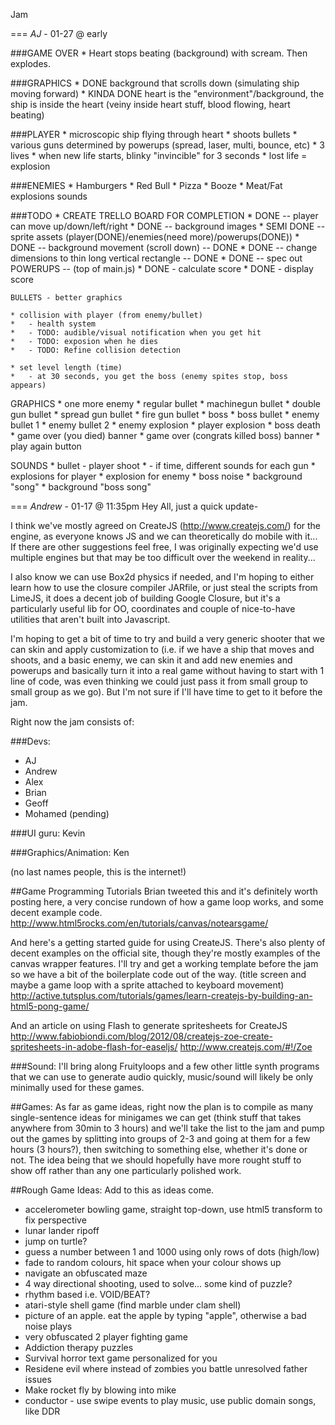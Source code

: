 Jam

===
*AJ* - 01-27 @ early


###GAME OVER
	* Heart stops beating (background) with scream. Then explodes.

###GRAPHICS
	* DONE background that scrolls down (simulating ship moving forward)
	* KINDA DONE heart is the "environment"/background, the ship is inside the heart 
	  (veiny inside heart stuff, blood flowing, heart beating)

###PLAYER
	* microscopic ship flying through heart
	* shoots bullets
	* various guns determined by powerups (spread, laser, multi, bounce, etc)
	* 3 lives
	* when new life starts, blinky "invincible" for 3 seconds
	* lost life = explosion
		
###ENEMIES
	* Hamburgers
	* Red Bull
	* Pizza
	* Booze
	* Meat/Fat
		explosions
		sounds

###TODO
	* CREATE TRELLO BOARD FOR COMPLETION
	* DONE -- player can move up/down/left/right
	* DONE -- background images 
	* SEMI DONE -- sprite assets (player(DONE)/enemies(need more)/powerups(DONE))
	* DONE -- background movement (scroll down) -- DONE
	* DONE -- change dimensions to thin long vertical rectangle -- DONE
	* DONE -- spec out POWERUPS -- (top of main.js)
	* DONE - calculate score
	* DONE - display score
	
	BULLETS - better graphics

	* collision with player (from enemy/bullet) 
	* 	- health system
	* 	- TODO: audible/visual notification when you get hit
	* 	- TODO: exposion when he dies
	* 	- TODO: Refine collision detection
	
	* set level length (time)
	* 	- at 30 seconds, you get the boss (enemy spites stop, boss appears)
	
GRAPHICS
	* one more enemy
	* regular bullet
	* machinegun bullet
	* double gun bullet
	* spread gun bullet
	* fire gun bullet
	* boss
	* boss bullet
	* enemy bullet 1
	* enemy bullet 2
	* enemy explosion
	* player explosion
	* boss death
	* game over (you died) banner
	* game over (congrats killed boss) banner
	* play again button


SOUNDS
	* bullet - player shoot
	* 	- if time, different sounds for each gun
	* explosions for player
	* explosion for enemy
	* boss noise
	* background "song"
	* background "boss song"

	
===
*Andrew* - 01-17 @ 11:35pm
Hey All, just a quick update-

I think we've mostly agreed on CreateJS (http://www.createjs.com/) for the engine, as everyone knows JS and we can theoretically do mobile 
with it... If there are other suggestions feel free, I was originally expecting we'd use multiple engines
but that may be too difficult over the weekend in reality...

I also know we can use Box2d physics if needed, and I'm hoping to either learn how to use the closure compiler 
JARfile, or just steal the scripts from LimeJS, it does a decent job of building Google Closure, but it's a 
particularly useful lib for OO, coordinates and couple of nice-to-have utilities that aren't built into Javascript. 

I'm hoping to get a bit of time to try and build a very generic shooter that we can skin and apply customization 
to (i.e. if we have a ship that moves and shoots, and a basic enemy, we can skin it and add new enemies and 
powerups and basically turn it into a real game without having to start with 1 line of code, was even thinking 
we could just pass it from small group to small group as we go). But I'm not sure if I'll have time to get to it 
before the jam.

Right now the jam consists of:

###Devs:
* AJ
* Andrew
* Alex
* Brian
* Geoff
* Mohamed (pending)

###UI guru:
Kevin

###Graphics/Animation:
Ken

(no last names people, this is the internet!)

##Game Programming Tutorials
Brian tweeted this and it's definitely worth posting here, a very concise rundown of how a game loop works, and 
some decent example code.
http://www.html5rocks.com/en/tutorials/canvas/notearsgame/

And here's a getting started guide for using CreateJS. There's also plenty of decent examples on the official site,
though they're mostly examples of the canvas wrapper features.
I'll try and get a working template before the jam so we have a bit of the boilerplate code out of the way.
(title screen and maybe a game loop with a sprite attached to keyboard movement)
http://active.tutsplus.com/tutorials/games/learn-createjs-by-building-an-html5-pong-game/

And an article on using Flash to generate spritesheets for CreateJS
http://www.fabiobiondi.com/blog/2012/08/createjs-zoe-create-spritesheets-in-adobe-flash-for-easeljs/
http://www.createjs.com/#!/Zoe

###Sound:
I'll bring along Fruityloops and a few other little synth programs that we can use to generate audio quickly, 
music/sound will likely be only minimally used for these games.


##Games:
As far as game ideas, right now the plan is to compile as many single-sentence ideas for minigames we can get (think 
stuff that takes anywhere from 30min to 3 hours) and we'll take the list to the jam and pump out the games by splitting
into groups of 2-3 and going at them for a few hours (3 hours?), then switching to something else, whether it's done or not. The 
idea being that we should hopefully have more rought stuff to show off rather than any one particularly polished work.

##Rough Game Ideas:
Add to this as ideas come.
* accelerometer bowling game, straight top-down, use html5 transform to fix perspective
* lunar lander ripoff
* jump on turtle?
* guess a number between 1 and 1000 using only rows of dots (high/low)
* fade to random colours, hit space when your colour shows up
* navigate an obfuscated maze
* 4 way directional shooting, used to solve... some kind of puzzle?
* rhythm based i.e. VOID/BEAT?
* atari-style shell game (find marble under clam shell)
* picture of an apple. eat the apple by typing "apple", otherwise a bad noise plays
* very obfuscated 2 player fighting game
* Addiction therapy puzzles
* Survival horror text game personalized for you
* Residene evil where instead of zombies you battle unresolved father issues
* Make rocket fly by blowing into mike
* conductor - use swipe events to play music, use public domain songs, like DDR
